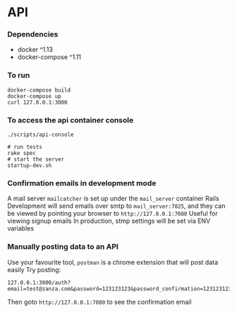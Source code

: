 # API

### Dependencies

  - docker ^1.13
  - docker-compose ^1.11
  
### To run

```
docker-compose build
docker-compose up
curl 127.0.0.1:3000
```

### To access the api container console
```
./scripts/api-console

# run tests
rake spec
# start the server
startup-dev.sh
```


### Confirmation emails in development mode

A mail server `mailcatcher` is set up under the `mail_server` container
Rails Development will send emails over smtp to `mail_server:7025`, 
and they can be viewed by pointing your browser to `http://127.0.0.1:7080`
Useful for viewing signup emails
In production, stmp settings will be set via ENV variables

### Manually posting data to an API

Use your favourite tool, `postman` is a chrome extension that will post data easily
Try posting: 
```
127.0.0.1:3000/auth?email=test@zanza.com&password=123123123&password_confirmation=123123123
```

Then goto `http://127.0.0.1:7080` to see the confirmation email
